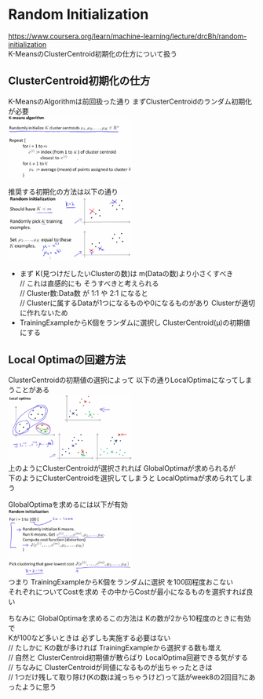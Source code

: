 # Random Initialization
https://www.coursera.org/learn/machine-learning/lecture/drcBh/random-initialization  
K-MeansのClusterCentroid初期化の仕方について扱う  

## ClusterCentroid初期化の仕方
K-MeansのAlgorithmは前回扱った通り まずClusterCentroidのランダム初期化が必要  
<img src="../../img/08_04_kmeans_algorithm.png" width=50% >  

推奨する初期化の方法は以下の通り  
<img src="../../img/08_04_random_initialization.png" width=50% >  
* まず K(見つけだしたいClusterの数)は m(Dataの数)より小さくすべき  
// これは直感的にも そうすべきと考えられる  
// Cluster数:Data数 が 1:1 や 2:1 になると  
// Clusterに属するDataが1つになるものや0になるものがあり Clusterが適切に作れないため  
* TrainingExampleからK個をランダムに選択し ClusterCentroid(μ)の初期値にする  

## Local Optimaの回避方法
ClusterCentroidの初期値の選択によって 以下の通りLocalOptimaになってしまうことがある  
<img src="../../img/08_04_local_optima.png" width=50% >  
上のようにClusterCentroidが選択されれば GlobalOptimaが求められるが  
下のようにClusterCentroidを選択してしまうと LocalOptimaが求められてしまう  

GlobalOptimaを求めるには以下が有効  
<img src="../../img/08_04_avoid_local_optima.png" width=50% >  
つまり TrainingExampleからK個をランダムに選択 を100回程度おこない  
それぞれについてCostを求め その中からCostが最小になるものを選択すれば良い  

ちなみに GlobalOptimaを求めるこの方法は Kの数が2から10程度のときに有効で  
Kが100など多いときは 必ずしも実施する必要はない  
// たしかに Kの数が多ければ TrainingExampleから選択する数も増え  
// 自然と ClusterCentroid初期値が散らばり LocalOptima回避できる気がする  
// ちなみに ClusterCentroidが同値になるものが出ちゃったときは  
// 1つだけ残して取り除け(Kの数は減っちゃうけど)って話がweek8の2回目?にあったように思う  
